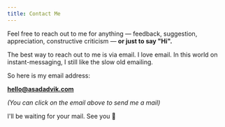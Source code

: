 ```yaml
---
title: Contact Me
---
```

Feel free to reach out to me for anything — feedback, suggestion, appreciation, constructive criticism — **or just to say "Hi".**

The best way to reach out to me is via email. I love email. In this world on instant-messaging, I still like the slow old emailing. 

So here is my email address:

**hello@asadadvik.com**

*(You can click on the email above to send me a mail)*

I'll be waiting for your mail. See you 👋
